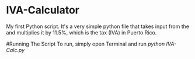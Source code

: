 # IVA-Calculator
My first Python script. It's a very simple python file that takes input from the and multiplies it by 11.5%, which is the tax (IVA) in Puerto Rico.

#Running The Script
To run, simply open Terminal and run *python IVA-Calc.py*
